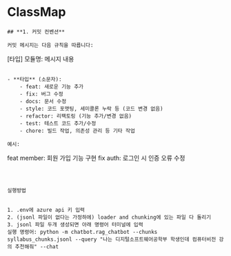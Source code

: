 # ClassMap

```
## **1. 커밋 컨벤션**

커밋 메시지는 다음 규칙을 따릅니다:

```
[타입] 모듈명: 메시지 내용
```

- **타입** (소문자):
    - feat: 새로운 기능 추가
    - fix: 버그 수정
    - docs: 문서 수정
    - style: 코드 포맷팅, 세미콜론 누락 등 (코드 변경 없음)
    - refactor: 리팩토링 (기능 추가/변경 없음)
    - test: 테스트 코드 추가/수정
    - chore: 빌드 작업, 의존성 관리 등 기타 작업

예시:

```
feat member: 회원 가입 기능 구현
fix auth: 로그인 시 인증 오류 수정
```



실행방법


1. .env에 azure api 키 입력
2. (jsonl 파일이 없다는 가정하에) loader and chunking에 있는 파일 다 돌리기
3. jsonl 파일 두개 생성되면 아래 명령어 터미널에 입력
실행 명령어: python -m chatbot.rag_chatbot --chunks syllabus_chunks.jsonl --query "나는 디지털소프트웨어공학부 학생인데 컴퓨터비전 강의 추천해줘" --chat

